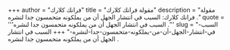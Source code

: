 +++
author = "فرانك كلارك"
title = "مقولة فرانك كلارك"
description = "مقولة فرانك كلارك: السبب في انتشار الجهل أن من يملكونه متحمسون جدا لنشره ."
quote = '''السبب في انتشار الجهل أن من يملكونه متحمسون جدا لنشره .''' 
slug = "السبب-في-انتشار-الجهل-أن-من-يملكونه-متحمسون-جدا-لنشره-"
+++
السبب في انتشار الجهل أن من يملكونه متحمسون جدا لنشره .
